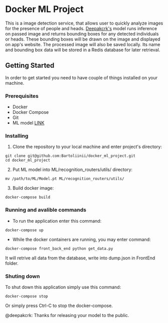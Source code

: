 # Docker ML Project

This is a image detection service, that allows user to quickly analyze images for the presence of people and heads.  [Deepakcrk's](https://github.com/deepakcrk/yolov5-crowdhuman) model runs inference on passed image and returns bounding boxes for any detected individuals or heads. These bounding boxes will be drawn on the image and displayed on app's website. The processed image will also be saved locally. Its name and bounding box data will be stored in a Redis database for later retrieval. 
## Getting Started

In order to get started you need to have couple of things installed on your machine.

### Prerequisites

- Docker
- Docker Compose
- Git
- ML model [LINK](https://drive.google.com/file/d/1gglIwqxaH2iTvy6lZlXuAcMpd_U0GCUb/view)

### Installing

1. Clone the repository to your local machine and enter project's directory:

```console
git clone git@github.com:Bartoliinii/docker_ml_project.git
cd docker_ml_project
```

2. Put ML model into ML/recognition_routers/utils/ directory:
```console
mv /path/to/ML/Model.pt ML/recognition_routers/utils/
```

3. Build docker image:
```console
docker-compose build
```

### Running and avalible commands
- To run the application enter this command:
```console
docker-compose up
```

- While the docker containers are running, you may enter command:
```console
docker-compose front_back_end python get_data.py
```
It will retrive all data from the database, write into dump.json in FrontEnd folder.

### Shuting down
To shut down this application simply use this command:
```console
docker-compose stop
```
Or simply press Ctrl-C to stop the docker-compose.


@deepakcrk: Thanks for releasing your model to the public.


